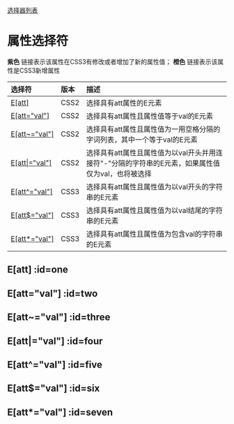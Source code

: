 [选择器列表](/css/selectors/)

# 属性选择符

<p class="g-color-light">
  <strong class="g-color-css3-change">紫色</strong> 链接表示该属性在CSS3有修改或者增加了新的属性值；
  <strong class="g-color-css3-new">橙色</strong> 链接表示该属性是CSS3新增属性
</p>


|选择符|版本|描述|
|:---|:---|:---|
|[E[att]](#one)|CSS2|选择具有att属性的E元素|
|[E[att="val"]](#two)|CSS2|选择具有att属性且属性值等于val的E元素|
|[E[att~="val"]](#three)|CSS2|选择具有att属性且属性值为一用空格分隔的字词列表，其中一个等于val的E元素|
|[E[att\|="val"]](#four)|CSS2|选择具有att属性且属性值为以val开头并用连接符"-"分隔的字符串的E元素，如果属性值仅为val，也将被选择|
|[<span class="g-color-css3-new">E[att^="val"]</span>](#five)|CSS3|选择具有att属性且属性值为以val开头的字符串的E元素|
|[<span class="g-color-css3-new">E[att$="val"]</span>](#six)|CSS3|选择具有att属性且属性值为以val结尾的字符串的E元素|
|[<span class="g-color-css3-new">E[att*="val"]</span>](#seven)|CSS3|选择具有att属性且属性值为包含val的字符串的E元素|

## E[att] :id=one

## E[att="val"] :id=two

## E[att\~="val"] :id=three

## E[att|="val"] :id=four

## E[att^="val"] :id=five

## E[att$="val"] :id=six

## E[att*="val"] :id=seven